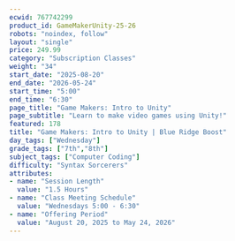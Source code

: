 ```yaml
---
ecwid: 767742299
product_id: GameMakerUnity-25-26
robots: "noindex, follow"
layout: "single"
price: 249.99
category: "Subscription Classes"
weight: "34"
start_date: "2025-08-20"
end_date: "2026-05-24"
start_time: "5:00"
end_time: "6:30"
page_title: "Game Makers: Intro to Unity"
page_subtitle: "Learn to make video games using Unity!"
featured: 178
title: "Game Makers: Intro to Unity | Blue Ridge Boost"
day_tags: ["Wednesday"]
grade_tags: ["7th","8th"]
subject_tags: ["Computer Coding"]
difficulty: "Syntax Sorcerers"
attributes:
- name: "Session Length"
  value: "1.5 Hours"
- name: "Class Meeting Schedule"
  value: "Wednesdays 5:00 - 6:30"
- name: "Offering Period"
  value: "August 20, 2025 to May 24, 2026"
---
```

